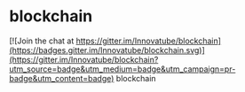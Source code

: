 # blockchain

[![Join the chat at https://gitter.im/Innovatube/blockchain](https://badges.gitter.im/Innovatube/blockchain.svg)](https://gitter.im/Innovatube/blockchain?utm_source=badge&utm_medium=badge&utm_campaign=pr-badge&utm_content=badge)
blockchain

